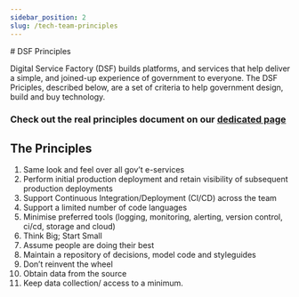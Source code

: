 ```yaml
---
sidebar_position: 2
slug: /tech-team-principles
---
```


# DSF Principles

Digital Service Factory (DSF) builds platforms, and services that help deliver a simple, and joined-up experience of government to everyone.
The DSF Priciples, described below, are a set of criteria to help government design, build and buy technology.

### Check out the real principles document on our [dedicated page](https://gov-cy.github.io/dsf-principles/)

## The Principles

1. Same look and feel over all gov’t e-services
2. Perform initial production deployment and retain visibility of subsequent production deployments
3. Support Continuous Integration/Deployment (CI/CD) across the team
4. Support a limited number of code languages
5. Minimise preferred tools (logging, monitoring, alerting, version control, ci/cd, storage and cloud)
6. Think Big; Start Small
7. Assume people are doing their best
8. Maintain a repository of decisions, model code and styleguides
9. Don’t reinvent the wheel
10. Obtain data from the source
11. Keep data collection/ access to a minimum.

